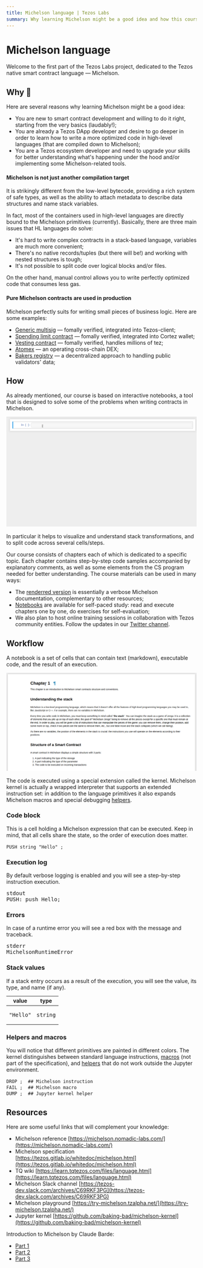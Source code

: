 ```yaml
---
title: Michelson language | Tezos Labs
summary: Why learning Michelson might be a good idea and how this course can help you with that.
---
```


# Michelson language

Welcome to the first part of the Tezos Labs project, dedicated to the Tezos native smart contract language — Michelson.

## Why 🤔
Here are several reasons why learning Michelson might be a good idea:
* You are new to smart contract development and willing to do it right, starting from the very basics (laudably!);
* You are already a Tezos DApp developer and desire to go deeper in order to learn how to write a more optimized code in high-level languages (that are compiled down to Michelson);
* You are a Tezos ecosystem developer and need to upgrade your skills for better understanding what's happening under the hood and/or implementing some Michelson-related tools.

#### Michelson is not just another compilation target
It is strikingly different from the low-level bytecode, providing a rich system of safe types, as well as the ability to attach metadata to describe data structures and name stack variables.  

In fact, most of the containers used in high-level languages are directly bound to the Michelson primitives (currently). Basically, there are three main issues that HL languages do solve:
* It's hard to write complex contracts in a stack-based language, variables are much more convenient;
* There's no native records/tuples (but there will be!) and working with nested structures is tough;
* It's not possible to split code over logical blocks and/or files.

On the other hand, manual control allows you to write perfectly optimized code that consumes less gas.

#### Pure Michelson contracts are used in production
Michelson perfectly suits for writing small pieces of business logic. Here are some examples:
* [Generic multisig](https://github.com/murbard/smart-contracts/blob/master/multisig/michelson/generic.tz) — fomally verified, integrated into Tezos-client;
* [Spending limit contract](https://blog.nomadic-labs.com/cortez-security-by-using-the-spending-limit-contract.html) — fomally verified, integrated into Cortez wallet;
* [Vesting contract](https://better-call.dev/mainnet/KT1PDAELuX7CypUHinUgFgGFskKs7ytwh5Vw/operations) — fomally verified, handles millions of tez;
* [Atomex](https://better-call.dev/mainnet/KT1VG2WtYdSWz5E7chTeAdDPZNy2MpP8pTfL/operations) — an operating cross-chain DEX;
* [Bakers registry](https://better-call.dev/mainnet/KT1ChNsEFxwyCbJyWGSL3KdjeXE28AY1Kaog/operations) — a decentralized approach to handling public validators' data;

## How 
As already mentioned, our course is based on interactive notebooks, a tool that is designed to solve some of the problems when writing contracts in Michelson.

![Michelson kernel](./.vuepress/public/kernel_intro.gif)

In particular it helps to visualize and understand stack transformations, and to split code across several cells/steps.  

Our course consists of chapters each of which is dedicated to a specific topic. Each chapter contains step-by-step code samples accompanied by explanatory comments, as well as some elements from the CS program needed for better understanding. The course materials can be used in many ways:
* The [renderred version](/introduction.html) is essentially a verbose Michelson documentation, complementary to other resources;
* [Notebooks](https://github.com/baking-bad/michelson-labs) are available for self-paced study: read and execute chapters one by one, do exercises for self-evaluation;
* We also plan to host online training sessions in collaboration with Tezos community entities. Follow the updates in our [Twitter channel](https://twitter.com/tezosbakingbad).

## Workflow

A notebook is a set of cells that can contain text (markdown), executable code, and the result of an execution.

![Notebook](./.vuepress/public/notebook.gif)

The code is executed using a special extension called the kernel. Michelson kernel is actually a wrapped interpreter that supports an extended instruction set: in addition to the language primitives it also expands Michelson macros and special debugging [helpers](/chapters/99).

### Code block
This is a cell holding a Michelson expression that can be executed. Keep in mind, that all cells share the state, so the order of execution does matter.

```Michelson
PUSH string "Hello" ;
```

### Execution log
By default verbose logging is enabled and you will see a step-by-step instruction execution.

<div class="stdout">
    <pre><span class="stream-name">stdout</span><br/>PUSH: push Hello;</pre>
</div>

### Errors
In case of a runtime error you will see a red box with the message and traceback.

<div class="stderr">
    <pre><span class="stream-name">stderr</span><br/>MichelsonRuntimeError</pre>
</div>

### Stack values
If a stack entry occurs as a result of the execution, you will see the value, its type, and name (if any).

<div class="embedded-html">
<table>
<thead>
<tr><th>value                                             </th><th>type                                       </th></tr>
</thead>
<tbody>
<tr><td><pre style="text-align: left;">"Hello"</pre></td><td><pre style="text-align: left;">string</pre></td></tr>
</tbody>
</table>
</div>

### Helpers and macros
You will notice that different primitives are painted in different colors. The kernel distinguishes between standard language instructions, [macros](https://tezos.gitlab.io/whitedoc/michelson.html#macros) (not part of the specification), and [helpers](/chapters/99) that do not work outside the Jupyter environment.

```Michelson
DROP ;  ## Michelson instruction
FAIL ;  ## Michelson macro
DUMP ;  ## Jupyter kernel helper
```

## Resources

Here are some useful links that will complement your knowledge:
* Michelson reference [https://michelson.nomadic-labs.com/](https://michelson.nomadic-labs.com/)
* Michelson specification [https://tezos.gitlab.io/whitedoc/michelson.html](https://tezos.gitlab.io/whitedoc/michelson.html)
* TQ wiki [https://learn.tqtezos.com/files/language.html](https://learn.tqtezos.com/files/language.html)
* Michelson Slack channel [https://tezos-dev.slack.com/archives/C69RKF3PG](https://tezos-dev.slack.com/archives/C69RKF3PG)
* Michelson playground [https://try-michelson.tzalpha.net/](https://try-michelson.tzalpha.net/)
* Jupyter kernel [https://github.com/baking-bad/michelson-kernel](https://github.com/baking-bad/michelson-kernel)

Introduction to Michelson by Claude Barde:
* [Part 1](https://medium.com/better-programming/introduction-to-michelson-the-language-of-tezos-part-1-374c03394cc3)
* [Part 2](https://medium.com/better-programming/an-introduction-to-michelson-the-scripting-language-of-tezos-part-2-4cc972c8237c)
* [Part 3](https://medium.com/coinmonks/an-introduction-to-michelson-the-scripting-language-of-tezos-part-3-70bb294cd19e)

